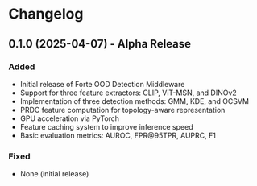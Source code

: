 # Changelog

## 0.1.0 (2025-04-07) - Alpha Release

### Added
- Initial release of Forte OOD Detection Middleware
- Support for three feature extractors: CLIP, ViT-MSN, and DINOv2
- Implementation of three detection methods: GMM, KDE, and OCSVM
- PRDC feature computation for topology-aware representation
- GPU acceleration via PyTorch
- Feature caching system to improve inference speed
- Basic evaluation metrics: AUROC, FPR@95TPR, AUPRC, F1

### Fixed
- None (initial release)